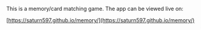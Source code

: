 This is a memory/card matching game. The app can be viewed live on:

[https://saturn597.github.io/memory/](https://saturn597.github.io/memory/)
